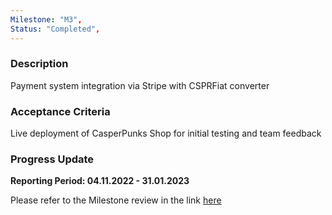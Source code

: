 ```yaml
---
Milestone: "M3",
Status: "Completed",
---
```

<!--lang:en--> 
### Description

Payment system integration via Stripe with CSPRFiat converter


### Acceptance Criteria

Live deployment of CasperPunks Shop for initial testing and team feedback

### Progress Update

**Reporting Period: 04.11.2022 - 31.01.2023**

Please refer to the Milestone review in the link [here](https://casper-association.atlassian.net/wiki/spaces/DropLinked/pages/284229635/Milestone+1)

